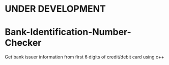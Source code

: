 # UNDER DEVELOPMENT

# Bank-Identification-Number-Checker
Get bank issuer information from first 6 digits of credit/debit card using c++
